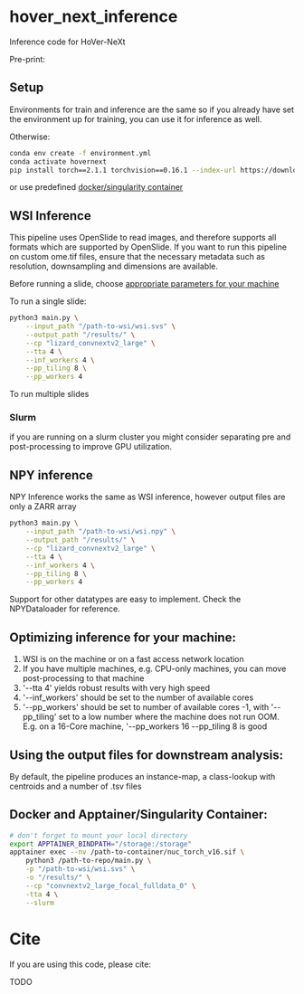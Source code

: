# hover_next_inference
Inference code for HoVer-NeXt

Pre-print:



## Setup

Environments for train and inference are the same so if you already have set the environment up for training, you can use it for inference as well.

Otherwise: 

```bash
conda env create -f environment.yml
conda activate hovernext
pip install torch==2.1.1 torchvision==0.16.1 --index-url https://download.pytorch.org/whl/cu118
```

or use predefined [docker/singularity container](#docker-and-apptainersingularity-container)

## WSI Inference

This pipeline uses OpenSlide to read images, and therefore supports all formats which are supported by OpenSlide. If you want to run this pipeline on custom ome.tif files, ensure that the necessary metadata such as resolution, downsampling and dimensions are available.

Before running a slide, choose [appropriate parameters for your machine](#optimizing-inference-for-your-machine)

To run a single slide:

```bash
python3 main.py \
    --input_path "/path-to-wsi/wsi.svs" \
    --output_path "/results/" \
    --cp "lizard_convnextv2_large" \
    --tta 4 \
    --inf_workers 4 \
    --pp_tiling 8 \
    --pp_workers 4
```

To run multiple slides

### Slurm

if you are running on a slurm cluster you might consider separating pre and post-processing to improve GPU utilization.

## NPY inference

NPY Inference works the same as WSI inference, however output files are only a ZARR array

```bash
python3 main.py \
    --input_path "/path-to-wsi/wsi.npy" \
    --output_path "/results/" \
    --cp "lizard_convnextv2_large" \
    --tta 4 \
    --inf_workers 4 \
    --pp_tiling 8 \
    --pp_workers 4
```

Support for other datatypes are easy to implement. Check the NPYDataloader for reference.

## Optimizing inference for your machine:

1. WSI is on the machine or on a fast access network location
2. If you have multiple machines, e.g. CPU-only machines, you can move post-processing to that machine
3. '--tta 4' yields robust results with very high speed
4. '--inf_workers' should be set to the number of available cores
5. '--pp_workers' should be set to number of available cores -1, with '--pp_tiling' set to a low number where the machine does not run OOM. E.g. on a 16-Core machine, '--pp_workers 16 --pp_tiling 8 is good

## Using the output files for downstream analysis:

By default, the pipeline produces an instance-map, a class-lookup with centroids and a number of .tsv files 


## Docker and Apptainer/Singularity Container:

```bash
# don't forget to mount your local directory
export APPTAINER_BINDPATH="/storage:/storage"
apptainer exec --nv /path-to-container/nuc_torch_v16.sif \
    python3 /path-to-repo/main.py \
    -p "/path-to-wsi/wsi.svs" \
    -o "/results/" \
	--cp "convnextv2_large_focal_fulldata_0" \
    -tta 4 \
    --slurm


```

# Cite

If you are using this code, please cite:

TODO